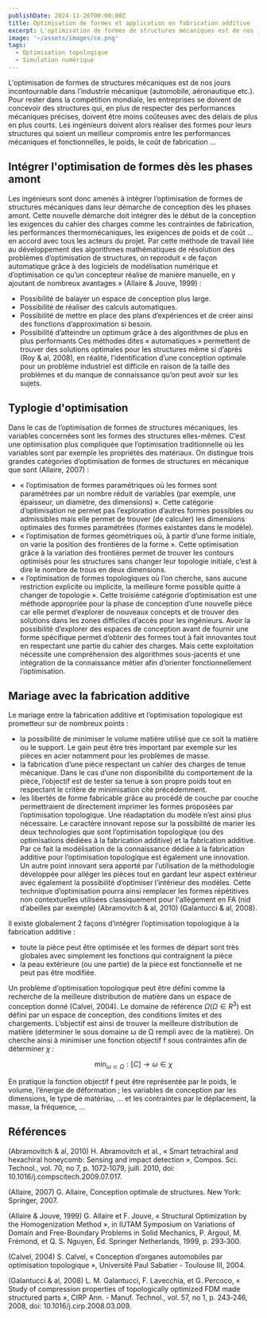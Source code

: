```yaml
---
publishDate: 2024-11-26T00:00:00Z
title: Optimisation de formes et application en fabrication additive 
excerpt: L'optimisation de formes de structures mécaniques est de nos jours incontournable dans l’industrie mécanique (automobile, aéronautique etc.). 
image: '~/assets/images/ce.png'
tags:
  - Optimisation topologique
  - Simulation numérique
---
```


L'optimisation de formes de structures mécaniques est de nos jours incontournable dans l’industrie mécanique (automobile, aéronautique etc.). Pour rester dans la compétition mondiale, les entreprises se doivent de concevoir des structures qui, en plus de respecter des performances mécaniques précises, doivent être moins coûteuses avec des délais de plus en plus courts. Les ingénieurs doivent alors réaliser des formes pour leurs structures qui soient un meilleur compromis entre les performances mécaniques et fonctionnelles, le poids, le coût de fabrication ... 

## Intégrer l'optimisation de formes dès les phases amont

Les ingénieurs sont donc amenés à intégrer l’optimisation de formes de structures mécaniques dans leur démarche de conception dès les phases amont. Cette nouvelle démarche doit intégrer dès le début de la conception les exigences du cahier des charges comme les contraintes de fabrication, les performances thermomécaniques, les exigences de poids et de coût ... en accord avec tous les acteurs du projet. Par cette méthode de travail liée au développement des algorithmes mathématiques de résolution des problèmes d’optimisation de structures, on reproduit « de façon automatique grâce à des logiciels de modélisation numérique et d’optimisation ce qu’un concepteur réalise de manière manuelle, en y ajoutant de nombreux avantages » (Allaire & Jouve, 1999) : 
- Possibilité de balayer un espace de conception plus large. 
- Possibilité de réaliser des calculs automatiques. 
- Possibilité de mettre en place des plans d’expériences et de créer ainsi des fonctions d’approximation si besoin. 
- Possibilité d’atteindre un optimum grâce à des algorithmes de plus en plus performants
Ces méthodes dites « automatiques » permettent de trouver des solutions optimales pour les structures même si d’après (Roy & al, 2008), en réalité, l’identification d’une conception optimale pour un problème industriel est difficile en raison de la taille des problèmes et du manque de connaissance qu’on peut avoir sur les sujets.

## Typlogie d'optimisation

Dans le cas de l’optimisation de formes de structures mécaniques, les variables concernées sont les formes des structures elles-mêmes. C’est une optimisation plus compliquée que l’optimisation traditionnelle où les variables sont par exemple les propriétés des matériaux. On distingue trois grandes catégories d’optimisation de formes de structures en mécanique que sont (Allaire, 2007) : 
- « l’optimisation de formes paramétriques où les formes sont paramétrées par un nombre réduit de variables (par exemple, une épaisseur, un diamètre, des dimensions) ». Cette catégorie d’optimisation ne permet pas l’exploration d’autres formes possibles ou admissibles mais elle permet de trouver (de calculer) les dimensions optimales des formes paramétrées (formes existantes dans le modèle). 
- « l’optimisation de formes géométriques où, à partir d’une forme initiale, on varie la position des frontières de la forme ». Cette optimisation grâce à la variation des frontières permet de trouver les contours optimisés pour les structures sans changer leur topologie initiale, c’est à dire le nombre de trous en deux dimensions.
- « l’optimisation de formes topologiques où l’on cherche, sans aucune restriction explicite ou implicite, la meilleure forme possible quitte à changer de topologie ».
Cette troisième catégorie d’optimisation est une méthode appropriée pour la phase de conception d’une nouvelle pièce car elle permet d’explorer de nouveaux concepts et de trouver des solutions dans les zones difficiles d’accès pour les ingénieurs. Avoir la possibilité d’explorer des espaces de conception avant de fournir une forme spécifique permet d’obtenir des formes tout à fait innovantes tout en respectant une partie du cahier des charges. Mais cette exploitation nécessite une compréhension des algorithmes sous-jacents et une intégration de la connaissance métier afin d’orienter fonctionnellement l’optimisation. 

## Mariage avec la fabrication additive 

Le mariage entre la fabrication additive et l’optimisation topologique est prometteur sur de nombreux points :
- la possibilité de minimiser le volume matière utilisé que ce soit la matière ou le support. Le gain peut être très important par exemple sur les pièces en acier notamment pour les problèmes de masse.
- la fabrication d’une pièce respectant un cahier des charges de tenue mécanique. Dans le cas d’une non disponibilité du comportement de la pièce, l’objectif est de tester sa tenue à son propre poids tout en respectant le critère de minimisation cité précédemment.
- les libertés de forme fabricable grâce au procédé de couche par couche permettraient de directement imprimer les formes proposées par l’optimisation topologique. Une réadaptation du modèle n’est ainsi plus nécessaire.
Le caractère innovant repose sur la possibilité de marier les deux technologies que sont l’optimisation topologique (ou des optimisations dédiées à la fabrication additive) et la fabrication additive. Par ce fait la modélisation de la connaissance dédiée à la fabrication additive pour l’optimisation topologique est également une innovation. Un autre point innovant sera apporté par l’utilisation de la méthodologie développée pour alléger les pièces tout en gardant leur aspect extérieur avec également la possibilité d’optimiser l’intérieur des modèles. Cette technique d’optimisation pourra ainsi remplacer les formes répétitives non contextuelles utilisées classiquement pour l'allègement en FA (nid d’abeilles par exemple) (Abramovitch & al, 2010) (Galantucci & al, 2008).

Il existe globalement 2 façons d’intégrer l’optimisation topologique à la fabrication additive :
- toute la pièce peut être optimisée et les formes de départ sont très globales avec simplement les fonctions qui contraignent la pièce
- la peau extérieure (ou une partie) de la pièce est fonctionnelle et ne peut pas être modifiée.

Un problème d’optimisation topologique peut être défini comme la recherche de la meilleure distribution de matière dans un espace de conception donné (Calvel, 2004). Le domaine de référence $`\Omega (\Omega \in R^{3}) `$ est défini par un espace de conception, des conditions limites et des chargements. L’objectif est ainsi de trouver la meilleure distribution de matière (déterminer le sous domaine ω de Ω rempli avec de la matière). On cherche ainsi à minimiser une fonction objectif f sous contraintes afin de déterminer $`\chi `$ : 

$$\min_{\omega \subset \Omega}:[C] \to \omega \in \chi$$

En pratique la fonction objectif f peut être représentée par le poids, le volume, l’énergie de déformation ; les variables de conception par les dimensions, le type de matériau, … et les contraintes par le déplacement, la masse, la fréquence, … 

## Références

(Abramovitch & al, 2010) H. Abramovitch et al., « Smart tetrachiral and hexachiral honeycomb: Sensing and impact detection », Compos. Sci. Technol., vol. 70, no 7, p. 1072‑1079, juill. 2010, doi: 10.1016/j.compscitech.2009.07.017.

(Allaire, 2007) G. Allaire, Conception optimale de structures. New York: Springer, 2007.

(Allaire & Jouve, 1999) G. Allaire et F. Jouve, « Structural Optimization by the Homogenization Method », in IUTAM Symposium on Variations of Domain and Free-Boundary Problems in Solid Mechanics, P. Argoul, M. Frémond, et Q. S. Nguyen, Éd. Springer Netherlands, 1999, p. 293‑300.

(Calvel, 2004) S. Calvel, « Conception d’organes automobiles par optimisation topologique », Université Paul Sabatier - Toulouse III, 2004.

(Galantucci & al, 2008) L. M. Galantucci, F. Lavecchia, et G. Percoco, « Study of compression properties of topologically optimized FDM made structured parts », CIRP Ann. - Manuf. Technol., vol. 57, no 1, p. 243‑246, 2008, doi: 10.1016/j.cirp.2008.03.009.
